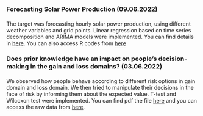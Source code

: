 

### Forecasting Solar Power Production (09.06.2022)
#### 
The target was forecasting hourly solar power production, using different weather variables and grid points. Linear regression based on time series decomposition and ARIMA models were implemented. You can find details in [here](/files/Forecasting_Solar_Power_Production.html).
You can also access R codes from [here](/files/R_codes_for_Forecasting_Solar_Power_Production.R)


### Does prior knowledge have an impact on people’s decision-making in the gain and loss domains? (03.06.2022)
#### 
We observed how people behave according to different risk options in gain domain and loss domain. We then tried to manipulate their decisions in the face of risk by informing them about the expected value. T-test and Wilcoxon test were implemented. 
You can find pdf the file [here](/files/EC438-Group_Experiment.pdf) and you can access the raw data from [here](/files/EC438-Group_Experiment-Raw_Data.xlsx).
